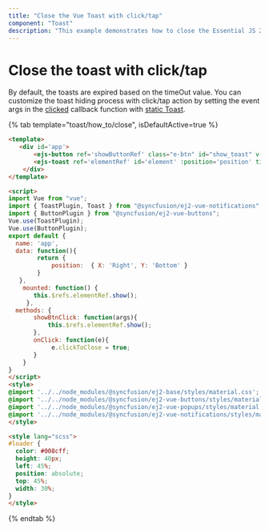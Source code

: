 ```yaml
---
title: "Close the Vue Toast with click/tap"
component: "Toast"
description: "This example demonstrates how to close the Essential JS 2 Toaster component with a click or tap operation."
---
```


# Close the toast with click/tap

By default, the toasts are expired based on the timeOut value. You can customize the toast hiding process with click/tap action by setting the event args in the [clicked](../../api/toast/toastClickEventArgs/#clicktoclose) callback function with [static Toast](../timeout/#static-toast).

{% tab template="toast/how_to/close", isDefaultActive=true %}

```html
<template>
   <div id='app'>
       <ejs-button ref='showButtonRef' class="e-btn" id="show_toast" v-on:click.native="showBtnClick">Show Toast</ejs-button>
       <ejs-toast ref='elementRef' id='element' :position='position' title='Matt sent you a friend request' content='You have a new friend request yet to accept' :click='onClick' timeOut=0></ejs-toast>
    </div>
</template>

<script>
import Vue from "vue";
import { ToastPlugin, Toast } from "@syncfusion/ej2-vue-notifications";
import { ButtonPlugin } from "@syncfusion/ej2-vue-buttons";
Vue.use(ToastPlugin);
Vue.use(ButtonPlugin);
export default {
  name: 'app',
  data: function(){
        return {
            position:  { X: 'Right', Y: 'Bottom' }
        }
   },
    mounted: function() {
       this.$refs.elementRef.show();
     },
  methods: {
       showBtnClick: function(args){
           this.$refs.elementRef.show();
       },
       onClick: function(e){
            e.clickToClose = true;
       }
    }
}
</script>
<style>
@import '../../node_modules/@syncfusion/ej2-base/styles/material.css';
@import '../../node_modules/@syncfusion/ej2-vue-buttons/styles/material.css';
@import '../../node_modules/@syncfusion/ej2-vue-popups/styles/material.css';
@import '../../node_modules/@syncfusion/ej2-vue-notifications/styles/material.css';
</style>

<style lang="scss">
#loader {
  color: #008cff;
  height: 40px;
  left: 45%;
  position: absolute;
  top: 45%;
  width: 30%;
}
</style>

```

{% endtab %}
